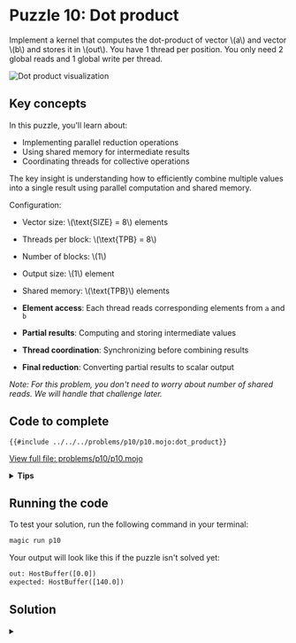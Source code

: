 # Puzzle 10: Dot product

Implement a kernel that computes the dot-product of vector \\(a\\) and vector \\(b\\) and stores it in \\(out\\).
You have 1 thread per position. You only need 2 global reads and 1 global write per thread.

![Dot product visualization](https://raw.githubusercontent.com/srush/GPU-Puzzles/main/GPU_puzzlers_files/GPU_puzzlers_47_1.svg)

## Key concepts

In this puzzle, you'll learn about:
- Implementing parallel reduction operations
- Using shared memory for intermediate results
- Coordinating threads for collective operations

The key insight is understanding how to efficiently combine multiple values into a single result using parallel computation and shared memory.

Configuration:
- Vector size: \\(\\text{SIZE} = 8\\) elements
- Threads per block: \\(\\text{TPB} = 8\\)
- Number of blocks: \\(1\\)
- Output size: \\(1\\) element
- Shared memory: \\(\\text{TPB}\\) elements

- **Element access**: Each thread reads corresponding elements from `a` and `b`
- **Partial results**: Computing and storing intermediate values
- **Thread coordination**: Synchronizing before combining results
- **Final reduction**: Converting partial results to scalar output

*Note: For this problem, you don't need to worry about number of shared reads. We will
handle that challenge later.*

## Code to complete

```mojo
{{#include ../../../problems/p10/p10.mojo:dot_product}}
```
<a href="{{#include ../_includes/repo_url.md}}/blob/main/problems/p10/p10.mojo" class="filename">View full file: problems/p10/p10.mojo</a>

<details>
<summary><strong>Tips</strong></summary>

<div class="solution-tips">

1. Store `a[global_i] * b[global_i]` in `shared[local_i]`
2. Call `barrier()` to synchronize
3. Use thread 0 to sum all products in shared memory
4. Write final sum to `out[0]`
</div>
</details>

## Running the code

To test your solution, run the following command in your terminal:

```bash
magic run p10
```

Your output will look like this if the puzzle isn't solved yet:
```txt
out: HostBuffer([0.0])
expected: HostBuffer([140.0])
```

## Solution

<details class="solution-details">
<summary></summary>

```mojo
{{#include ../../../solutions/p10/p10.mojo:dot_product_solution}}
```

<div class="solution-explanation">

The parallel reduction algorithm for dot product works as follows:

### Initial State
Each thread multiplies corresponding elements from vectors \\(a\\) and \\(b\\):
```txt
Threads:     T0   T1   T2   T3   T4   T5   T6   T7
a:          [0    1    2    3    4    5    6    7]
b:          [0    1    2    3    4    5    6    7]
shared:     [0    1    4    9    16   25   36   49]
             ↑    ↑    ↑    ↑    ↑    ↑    ↑    ↑
            T0   T1   T2   T3   T4   T5   T6   T7
```

### Parallel Reduction Steps

#### Step 1: stride = \\(\\text{TPB} / 2 = 4\\)
Active threads: \\(T_0, T_1, T_2, T_3\\)
```txt
Before:     [0    1    4    9    16   25   36   49]
Add:         +16  +25  +36  +49
             |    |    |    |
Result:     [16   26   40   58   16   25   36   49]
             ↑    ↑    ↑    ↑
            T0   T1   T2   T3
```

#### Step 2: stride = \\(\\text{TPB} / 4 = 2\\)
Active threads: \\(T_0, T_1\\)
```txt
Before:     [16   26   40   58   16   25   36   49]
Add:         +40  +58
             |    |
Result:     [56   84   40   58   16   25   36   49]
             ↑    ↑
            T0   T1
```

#### Step 3: stride = \\(\\text{TPB} / 8 = 1\\)
Active thread: \\(T_0\\)
```txt
Before:     [56   84   40   58   16   25   36   49]
Add:         +84
             |
Result:     [140  84   40   58   16   25   36   49]
             ↑
            T0
```

### Final Write
Only thread \\(T_0\\) writes the final result:
```txt
Thread T0: out[0] = 140
```

Key Implementation Details:
1. Uses `shared` memory for fast intermediate results
2. Halves the stride in each step: \\(4 \\rightarrow 2 \\rightarrow 1\\)
3. Calls `barrier()` between steps for synchronization
4. Only active threads where `local_i < stride` perform additions
5. Final result is sum of all element-wise products: \\(\sum_{i=0}^{7} a[i] \cdot b[i] = 140\\)

This parallel reduction approach reduces the time complexity from \\(O(n)\\) to \\(O(\log n)\\) by performing additions in parallel.
</div>
</details>
